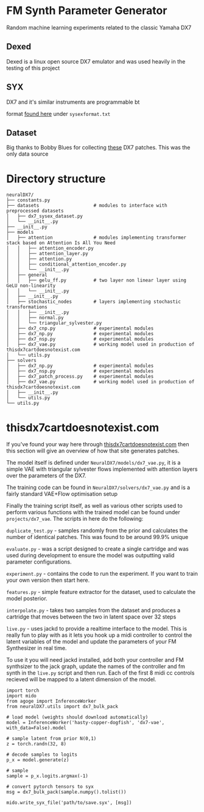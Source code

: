 # FM Synth Parameter Generator

Random machine learning experiments related to the classic Yamaha DX7

## Dexed

Dexed is a linux open source DX7 emulator and was used heavily in the testing of this project

## SYX

DX7 and it's similar instruments are programmable bt

format [found here](https://github.com/asb2m10/dexed/tree/master/Documentation
) under `sysexformat.txt`

## Dataset

Big thanks to Bobby Blues for collecting [these](http://bobbyblues.recup.ch/yamaha_dx7/dx7_patches.html) DX7 patches. This was the only data source

# Directory structure
```
neuralDX7/
├── constants.py
├── datasets                    # modules to interface with preprocessed datasets 
│   ├── dx7_sysex_dataset.py
│   └── __init__.py
├── __init__.py
├── models
│   ├── attention               # modules implementing transformer stack based on Attention Is All You Need
│   │   ├── attention_encoder.py
│   │   ├── attention_layer.py
│   │   ├── attention.py
│   │   ├── conditional_attention_encoder.py
│   │   └── __init__.py
│   ├── general
│   │   ├── gelu_ff.py          # two layer non linear layer using GeLU non-linearity 
│   │   └── __init__.py
│   ├── __init__.py
│   ├── stochastic_nodes        # layers implementing stochastic transformations
│   │   ├── __init__.py
│   │   ├── normal.py
│   │   └── triangular_sylvester.py
│   ├── dx7_cnp.py              # experimental modules
│   ├── dx7_np.py               # experimental modules
│   ├── dx7_nsp.py              # experimental modules
│   ├── dx7_vae.py              # working model used in production of thisdx7cartdoesnotexist.com
│   └── utils.py
├── solvers
│   ├── dx7_np.py               # experimental modules
│   ├── dx7_nsp.py              # experimental modules
│   ├── dx7_patch_process.py    # experimental modules
│   ├── dx7_vae.py              # working model used in production of thisdx7cartdoesnotexist.com
│   ├── __init__.py
│   └── utils.py
└── utils.py
```


# thisdx7cartdoesnotexist.com

If you've found your way here through [thisdx7cartdoesnotexist.com](https://www.thisdx7cartdoesnotexist.com/) then this section will give an overview of how that site generates patches.


The model itself is defined under `NeuralDX7/models/dx7_vae.py`, it is a simple VAE with triangular sylvester flows implemented with attention layers over the parameters of the DX7. 

The training code can be found in `NeuralDX7/solvers/dx7_vae.py` and is a fairly standard VAE+Flow optimisation setup 

Finally the training script itself, as well as various other scripts used to perform various functions with the trained model can be found under `projects/dx7_vae`. The scripts in here do the following:

`duplicate_test.py` - samples randomly from the prior and calculates the number of identical patches. This was found to be around 99.9% unique

`evaluate.py` - was a script designed to create a single cartridge and was used during development to ensure the model was outputting valid parameter configurations.

`experiment.py` - contains the code to run the experiment. If you want to train your own version then start here.

`features.py` - simple feature extractor for the dataset, used to calculate the model posterior.

`interpolate.py` - takes two samples from the dataset and produces a cartridge that moves between the two in latent space over 32 steps

`live.py` - uses jackd to provide a realtime interface to the model. This is really fun to play with as it lets you hook up a midi controller to control the latent variables of the model and update the parameters of your FM Synthesizer in real time. 

To use it you will need jackd installed, add both your controller and FM synthsizer to the jack graph, update the names of the controller and fm synth in the `live.py` script and then run. Each of the first 8 midi cc controls recieved will be mapped to a latent dimension of the model.


```
import torch
import mido
from agoge import InferenceWorker
from neuralDX7.utils import dx7_bulk_pack

# load model (weights should download automatically)
model = InferenceWorker('hasty-copper-dogfish', 'dx7-vae', with_data=False).model

# sample latent from prior N(0,1)
z = torch.randn(32, 8)

# decode samples to logits
p_x = model.generate(z)

# sample
sample = p_x.logits.argmax(-1)

# convert pytorch tensors to syx
msg = dx7_bulk_pack(sample.numpy().tolist())

mido.write_syx_file('path/to/save.syx', [msg])
```